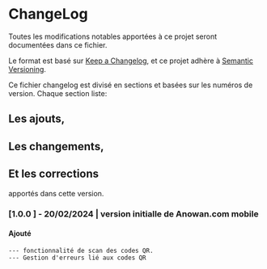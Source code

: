# ChangeLog

Toutes les modifications notables apportées à ce projet seront documentées dans ce fichier.

Le format est basé sur [Keep a Changelog](https://keepachangelog.com/en/1.0.0/),
et ce projet adhère à [Semantic Versioning](https://semver.org/spec/v2.0.0.html).

Ce fichier changelog est divisé en sections et basées sur les numéros de version.
Chaque section liste:

## Les ajouts,

## Les changements,

## Et les corrections

apportés dans cette version.

### [1.0.0 ] - 20/02/2024 | version initialle de Anowan.com mobile

#### Ajouté

    --- fonctionnalité de scan des codes QR.
    --- Gestion d'erreurs lié aux codes QR
